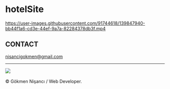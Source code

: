 # hotelSite


https://user-images.githubusercontent.com/91744618/139847940-bb44f1a6-cd3e-44ef-9a7a-82284378db3f.mp4



<h2> CONTACT </h2>
<a href = "http://www.gmail.com" > nisancigokmen@gmail.com</a> <br>
<hr>
<div>
<img src="https://media0.giphy.com/media/3ornkc6KUmmnEIQ7VS/giphy.gif?cid=ecf05e47fuoere4vfl5zf1d2fzmp9kl48mqqnj6ybu1ulk0b&rid=giphy.gif&ct=g">
 
 
 
 
 
  
</div><br>
&copy; Gökmen Nişancı / Web Developer.

